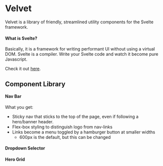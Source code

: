 # Velvet

Velvet is a library of friendly, streamlined utility components for the Svelte framework.

#### What is Svelte?

Basically, it is a framework for writing performant UI without using a virtual DOM. Svelte is a compiler. Write your Svelte code and watch it become pure Javascript.

Check it out [here](https://svelte.dev).

## Component Library

#### Nav Bar

What you get:

- Sticky nav that sticks to the top of the page, even if following a hero/banner header.
- Flex-box styling to distinguish logo from nav-links
- Links become a menu toggled by a hamburger button at smaller widths
  - 600px is the default, but this can be changed

#### Dropdown Selector

#### Hero Grid
